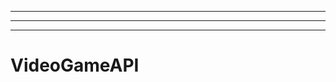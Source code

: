 ------------------------
----------------------------------------------------------------------------------------------------
-------------------------------------------------------
# VideoGameAPI
